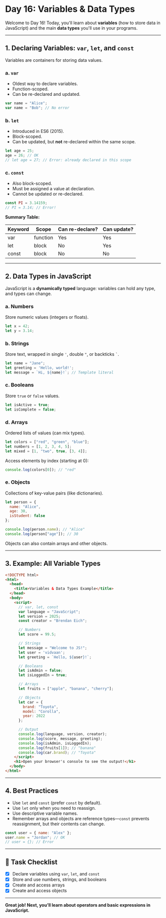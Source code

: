 # Day 16: Variables & Data Types

Welcome to Day 16! Today, you'll learn about **variables** (how to store data in JavaScript) and the main **data types** you'll use in your programs.

---

## 1. Declaring Variables: `var`, `let`, and `const`

Variables are containers for storing data values.

### a. `var`

- Oldest way to declare variables.
- Function-scoped.
- Can be re-declared and updated.

```javascript
var name = "Alice";
var name = "Bob"; // No error
```

### b. `let`

- Introduced in ES6 (2015).
- Block-scoped.
- Can be updated, but **not** re-declared within the same scope.

```javascript
let age = 25;
age = 26; // OK
// let age = 27; // Error: already declared in this scope
```

### c. `const`

- Also block-scoped.
- Must be assigned a value at declaration.
- Cannot be updated or re-declared.

```javascript
const PI = 3.14159;
// PI = 3.14; // Error!
```

**Summary Table:**

| Keyword | Scope   | Can re-declare? | Can update? |
|---------|---------|-----------------|-------------|
| var     | function| Yes             | Yes         |
| let     | block   | No              | Yes         |
| const   | block   | No              | No          |

---

## 2. Data Types in JavaScript

JavaScript is a **dynamically typed** language: variables can hold any type, and types can change.

### a. Numbers

Store numeric values (integers or floats).

```javascript
let x = 42;
let y = 3.14;
```

### b. Strings

Store text, wrapped in single `'`, double `"`, or backticks `` ` ``.

```javascript
let name = "Jane";
let greeting = 'Hello, world!';
let message = `Hi, ${name}!`; // Template literal
```

### c. Booleans

Store `true` or `false` values.

```javascript
let isActive = true;
let isComplete = false;
```

### d. Arrays

Ordered lists of values (can mix types).

```javascript
let colors = ["red", "green", "blue"];
let numbers = [1, 2, 3, 4, 5];
let mixed = [1, "two", true, [3, 4]];
```

Access elements by index (starting at 0):

```javascript
console.log(colors[0]); // "red"
```

### e. Objects

Collections of key-value pairs (like dictionaries).

```javascript
let person = {
  name: "Alice",
  age: 30,
  isStudent: false
};

console.log(person.name); // "Alice"
console.log(person["age"]); // 30
```

Objects can also contain arrays and other objects.

---

## 3. Example: All Variable Types

```html
<!DOCTYPE html>
<html>
  <head>
    <title>Variables & Data Types Example</title>
  </head>
  <body>
    <script>
      // var, let, const
      var language = "JavaScript";
      let version = 2025;
      const creator = "Brendan Eich";

      // Numbers
      let score = 99.5;

      // Strings
      let message = "Welcome to JS!";
      let user = 'vidvaan';
      let greeting = `Hello, ${user}!`;

      // Booleans
      let isAdmin = false;
      let isLoggedIn = true;

      // Arrays
      let fruits = ["apple", "banana", "cherry"];

      // Objects
      let car = {
        brand: "Toyota",
        model: "Corolla",
        year: 2022
      };

      // Output
      console.log(language, version, creator);
      console.log(score, message, greeting);
      console.log(isAdmin, isLoggedIn);
      console.log(fruits[1]); // "banana"
      console.log(car.brand); // "Toyota"
    </script>
    <h1>Open your browser's console to see the output!</h1>
  </body>
</html>
```

---

## 4. Best Practices

- Use `let` and `const` (prefer `const` by default).
- Use `let` only when you need to reassign.
- Use descriptive variable names.
- Remember arrays and objects are reference types—`const` prevents reassignment, but their contents can change.

```javascript
const user = { name: "Alex" };
user.name = "Jordan"; // OK
// user = {}; // Error
```

---

## 🎯 Task Checklist

- [x] Declare variables using `var`, `let`, and `const`
- [x] Store and use numbers, strings, and booleans
- [x] Create and access arrays
- [x] Create and access objects

---

**Great job! Next, you’ll learn about operators and basic expressions in JavaScript.**